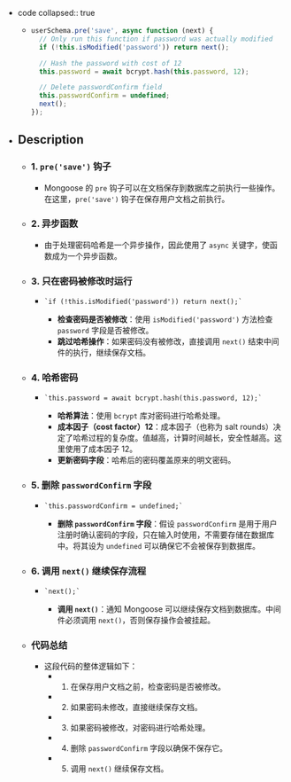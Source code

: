 - code
  collapsed:: true
	- ```javascript
	  userSchema.pre('save', async function (next) {
	    // Only run this function if password was actually modified
	    if (!this.isModified('password')) return next();
	  
	    // Hash the password with cost of 12
	    this.password = await bcrypt.hash(this.password, 12);
	  
	    // Delete passwordConfirm field
	    this.passwordConfirm = undefined;
	    next();
	  });
	  ```
- Description
	-
	- ### 1. `pre('save')` 钩子
		- Mongoose 的 `pre` 钩子可以在文档保存到数据库之前执行一些操作。在这里，`pre('save')` 钩子在保存用户文档之前执行。
	- ### 2. 异步函数
		- 由于处理密码哈希是一个异步操作，因此使用了 `async` 关键字，使函数成为一个异步函数。
	- ### 3. 只在密码被修改时运行
		- ```
		  `if (!this.isModified('password')) return next();`
		  ```
			- **检查密码是否被修改**：使用 `isModified('password')` 方法检查 `password` 字段是否被修改。
			- **跳过哈希操作**：如果密码没有被修改，直接调用 `next()` 结束中间件的执行，继续保存文档。
	- ### 4. 哈希密码
		- ```
		  `this.password = await bcrypt.hash(this.password, 12);`
		  ```
			- **哈希算法**：使用 `bcrypt` 库对密码进行哈希处理。
			- **成本因子（cost factor）12**：成本因子（也称为 salt rounds）决定了哈希过程的复杂度。值越高，计算时间越长，安全性越高。这里使用了成本因子 12。
			- **更新密码字段**：哈希后的密码覆盖原来的明文密码。
	- ### 5. 删除 `passwordConfirm` 字段
		- ```
		  `this.passwordConfirm = undefined;`
		  ```
			- **删除 `passwordConfirm` 字段**：假设 `passwordConfirm` 是用于用户注册时确认密码的字段，只在输入时使用，不需要存储在数据库中。将其设为 `undefined` 可以确保它不会被保存到数据库。
	- ### 6. 调用 `next()` 继续保存流程
		- ```
		  `next();`
		  ```
			- **调用 `next()`**：通知 Mongoose 可以继续保存文档到数据库。中间件必须调用 `next()`，否则保存操作会被挂起。
	- ### 代码总结
		- 这段代码的整体逻辑如下：
			- 1.  在保存用户文档之前，检查密码是否被修改。
			- 2.  如果密码未修改，直接继续保存文档。
			- 3.  如果密码被修改，对密码进行哈希处理。
			- 4.  删除 `passwordConfirm` 字段以确保不保存它。
			- 5.  调用 `next()` 继续保存文档。